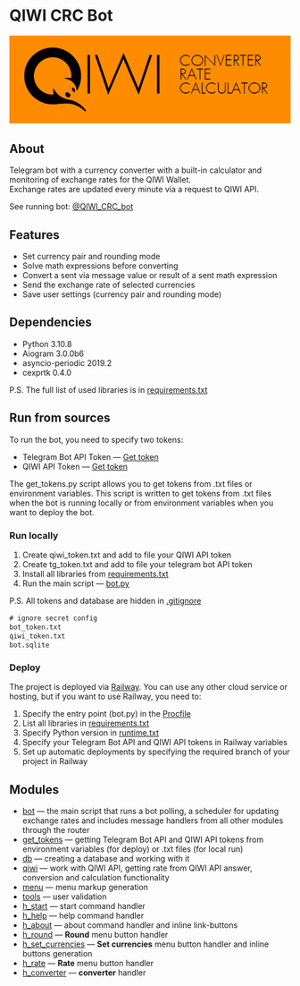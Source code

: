# QIWI CRC Bot

![info picture](/CRC_Description_git.png)  

## About  

Telegram bot with a currency converter with a built-in calculator and monitoring of exchange rates for the QIWI Wallet.  
Exchange rates are updated every minute via a request to QIWI API.

See running bot: [@QIWI_CRC_bot](https://t.me/QIWI_CRC_bot "QIWI Converter Rate Calculator")

## Features

* Set currency pair and rounding mode
* Solve math expressions before converting
* Convert a sent via message value or result of a sent math expression
* Send the exchange rate of selected currencies
* Save user settings (currency pair and rounding mode)

## Dependencies  

* Python 3.10.8
* Aiogram 3.0.0b6
* asyncio-periodic 2019.2
* cexprtk 0.4.0

P.S. The full list of used libraries is in [requirements.txt](requirements.txt)

## Run from sources  

To run the bot, you need to specify two tokens:

* Telegram Bot API Token — [Get token](https://t.me/BotFather "Telegram BotFather")
* QIWI API Token — [Get token](https://qiwi.com/api "QIWI API")

The get_tokens.py script allows you to get tokens from .txt files or environment variables. This script is written to get tokens from .txt files when the bot is running locally or from environment variables when you want to deploy the bot.

### Run locally  

1. Create qiwi_token.txt and add to file your QIWI API token  
2. Create tg_token.txt and add to file your telegram bot API token  
3. Install all libraries from [requirements.txt](requirements.txt)  
4. Run the main script — [bot.py](bot.py)  

P.S. All tokens and database are hidden in [.gitignore](.gitignore)

``` gitignore
# ignore secret config
bot_token.txt
qiwi_token.txt
bot.sqlite
```

### Deploy  

The project is deployed via [Railway](https://railway.app/ "Deploy to the cloud"). You can use any other cloud service or hosting, but if you want to use Railway, you need to:  

1. Specify the entry point (bot.py) in the [Procfile](Procfile)  
2. List all libraries in [requirements.txt](requirements.txt)  
3. Specify Python version in [runtime.txt](runtime.txt)
4. Specify your Telegram Bot API and QIWI API tokens in Railway variables
5. Set up automatic deployments by specifying the required branch of your project in Railway

## Modules  

* [bot](bot.py) — the main script that runs a bot polling, a scheduler for updating exchange rates and includes message handlers from all other modules through the router  
* [get_tokens](get_tokens.py) — getting Telegram Bot API and QIWI API tokens from environment variables (for deploy) or .txt files (for local run)  
* [db](db.py) — creating a database and working with it  
* [qiwi](qiwi.py) — work with QIWI API, getting rate from QIWI API answer, conversion and calculation functionality  
* [menu](menu.py) — menu markup generation  
* [tools](tools.py) — user validation  
* [h_start](h_start.py) — start command handler  
* [h_help](h_help.py) — help command handler  
* [h_about](h_about.py) — about command handler and inline link-buttons  
* [h_round](h_round.py) — **Round** menu button handler  
* [h_set_currencies](h_set_currencies.py) — **Set currencies** menu button handler and inline buttons generation
* [h_rate](h_rate.py) — **Rate** menu button handler  
* [h_converter](h_converter.py) — **converter** handler
